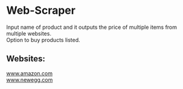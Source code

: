 # Web-Scraper
Input name of product and it outputs the price of multiple items from multiple websites. <br />
Option to buy products listed. <br />

## Websites:
www.amazon.com <br />
www.newegg.com <br />

